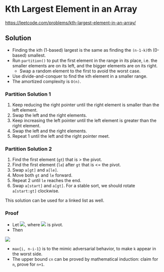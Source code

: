 # Kth Largest Element in an Array

https://leetcode.com/problems/kth-largest-element-in-an-array/

## Solution

* Finding the `k`th (1-based) largest is the same as finding the `(n-1-k)`th (0-based) smallest.
* Run `partition()` to put the first element in the range in its place, i.e. the smaller elements are on its left, and
  the bigger elements are on its right.
  * Swap a random element to the first to avoid the worst case.
* Use divide-and-conquer to find the `k`th element in a smaller range.
* The amortized complexity is `O(n)`.

### Partition Solution 1

1. Keep reducing the right pointer until the right element is smaller than the left element.
2. Swap the left and the right elements.
3. Keep increasing the left pointer until the left element is greater than the right element.
4. Swap the left and the right elements.
5. Repeat 1 until the left and the right pointer meet.

### Partition Solution 2

1. Find the first element (`gt`) that is > the pivot.
2. Find the first element (`le`) after `gt` that is <= the pivot.
3. Swap `a[gt]` and `a[le]`.
4. Move both `gt` and `le` forward.
5. Repeat 2 until `le` reaches the end.
6. Swap `a[start]` and `a[gt]`. For a stable sort, we should rotate `a[start:gt]` clockwise.

This solution can be used for a linked list as well.

### Proof

* Let <img src="https://render.githubusercontent.com/render/math?math=X_i%20%3D%201%5C%7Bp%3Di%5C%7D">,
  where <img src="https://render.githubusercontent.com/render/math?math=p"> is pivot.
* Then

<!--
function toGithubRenderURL(input) {
    return '<img src="https://render.githubusercontent.com/render/math?math=' + encodeURIComponent(input) + '">';
}
input = String.raw`\begin{align*}
T_i &= T(\max\{i, n-i-1\}) + \Theta(n) \\
T &= \sum_i X_i T_i \\
ET &= \sum_i \frac{1}{n}\big( T(\max\{i, n-i-1\}) + \Theta(n) \big) \\
   &= \frac{2\sum_{k=n/2}^{n}T(k)}{n} + \Theta(n) \\
   &\le cn + \Theta(n) \\
   &= \Theta(n)
\end{align*}`;
output = toGithubRenderURL(input);
-->

![](https://render.githubusercontent.com/render/math?math=%5Cbegin%7Balign*%7D%0AT_i%20%26%3D%20T(%5Cmax%5C%7Bi%2C%20n-i-1%5C%7D)%20%2B%20%5CTheta(n)%20%5C%5C%0AT%20%26%3D%20%5Csum_i%20X_i%20T_i%20%5C%5C%0AET%20%26%3D%20%5Csum_i%20%5Cfrac%7B1%7D%7Bn%7D%5Cbig(%20T(%5Cmax%5C%7Bi%2C%20n-i-1%5C%7D)%20%2B%20%5CTheta(n)%20%5Cbig)%20%5C%5C%0A%20%20%20%26%3D%20%5Cfrac%7B2%5Csum_%7Bk%3Dn%2F2%7D%5E%7Bn%7DT(k)%7D%7Bn%7D%20%2B%20%5CTheta(n)%20%5C%5C%0A%20%20%20%26%5Cle%20cn%20%2B%20%5CTheta(n)%20%5C%5C%0A%20%20%20%26%3D%20%5CTheta(n)%0A%5Cend%7Balign*%7D)

* `max{i, n-i-1}` is to the mimic adversarial behavior, to make `k` appear in the worst side.
* The upper bound `cn` can be proved by mathematical induction: claim for `n`, prove for `n+1`.